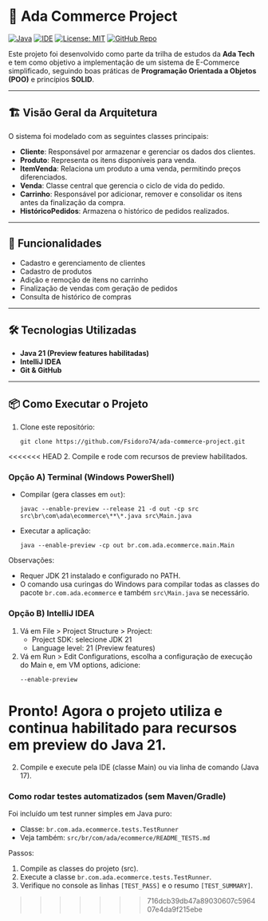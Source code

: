

# 🛒 Ada Commerce Project

[![Java](https://img.shields.io/badge/Java-21-orange)](https://www.oracle.com/java/)
[![IDE](https://img.shields.io/badge/IDE-IntelliJ_IDEA-blue)](https://www.jetbrains.com/idea/)
[![License: MIT](https://img.shields.io/badge/License-MIT-green.svg)](LICENSE)
[![GitHub Repo](https://img.shields.io/badge/GitHub-Fsidoro74-black?logo=github)](https://github.com/Fsidoro74/ada-commerce-project)

Este projeto foi desenvolvido como parte da trilha de estudos da **Ada Tech** e tem como objetivo a implementação de um sistema de E-Commerce simplificado, seguindo boas práticas de **Programação Orientada a Objetos (POO)** e princípios **SOLID**.

---

## 🏗️ Visão Geral da Arquitetura

O sistema foi modelado com as seguintes classes principais:

- **Cliente**: Responsável por armazenar e gerenciar os dados dos clientes.
- **Produto**: Representa os itens disponíveis para venda.
- **ItemVenda**: Relaciona um produto a uma venda, permitindo preços diferenciados.
- **Venda**: Classe central que gerencia o ciclo de vida do pedido.
- **Carrinho**: Responsável por adicionar, remover e consolidar os itens antes da finalização da compra.
- **HistóricoPedidos**: Armazena o histórico de pedidos realizados.

---

## 🚀 Funcionalidades

- Cadastro e gerenciamento de clientes
- Cadastro de produtos
- Adição e remoção de itens no carrinho
- Finalização de vendas com geração de pedidos
- Consulta de histórico de compras

---

## 🛠️ Tecnologias Utilizadas

- **Java 21 (Preview features habilitadas)**
- **IntelliJ IDEA**
- **Git & GitHub**

---

## 📦 Como Executar o Projeto

1. Clone este repositório:
   ```
   git clone https://github.com/Fsidoro74/ada-commerce-project.git
   ```

<<<<<<< HEAD
2. Compile e rode com recursos de preview habilitados.

### Opção A) Terminal (Windows PowerShell)

- Compilar (gera classes em `out`):
  ```
  javac --enable-preview --release 21 -d out -cp src src\br\com\ada\ecommerce\**\*.java src\Main.java
  ```

- Executar a aplicação:
  ```
  java --enable-preview -cp out br.com.ada.ecommerce.main.Main
  ```

Observações:
- Requer JDK 21 instalado e configurado no PATH.
- O comando usa curingas do Windows para compilar todas as classes do pacote `br.com.ada.ecommerce` e também `src\Main.java` se necessário.

### Opção B) IntelliJ IDEA

1. Vá em File > Project Structure > Project:
   - Project SDK: selecione JDK 21
   - Language level: 21 (Preview features)
2. Vá em Run > Edit Configurations, escolha a configuração de execução do Main e, em VM options, adicione:
   ```
   --enable-preview
   ```

Pronto! Agora o projeto utiliza e continua habilitado para recursos em preview do Java 21.
=======
2. Compile e execute pela IDE (classe Main) ou via linha de comando (Java 17).

### Como rodar testes automatizados (sem Maven/Gradle)

Foi incluído um test runner simples em Java puro:
- Classe: `br.com.ada.ecommerce.tests.TestRunner`
- Veja também: `src/br/com/ada/ecommerce/README_TESTS.md`

Passos:
1) Compile as classes do projeto (src).
2) Execute a classe `br.com.ada.ecommerce.tests.TestRunner`.
3) Verifique no console as linhas `[TEST_PASS]` e o resumo `[TEST_SUMMARY]`.

>>>>>>> 716dcb39db47a89030607c596407e4da9f215ebe
